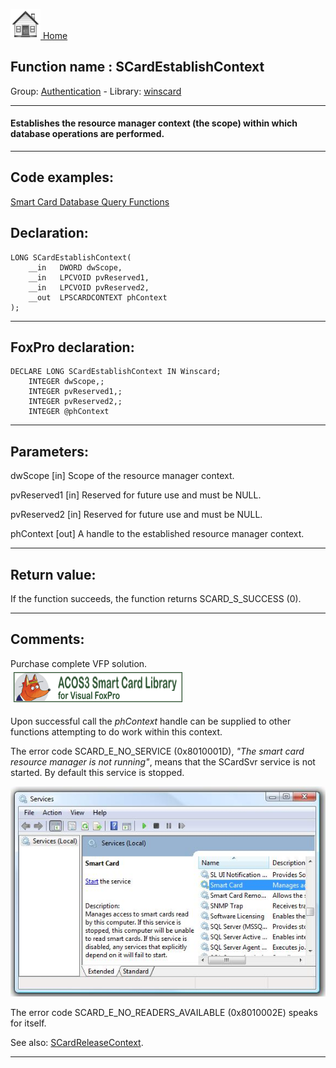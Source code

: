 [<img src="../../images/home.png"> Home ](https://github.com/VFPX/Win32API)  

## Function name : SCardEstablishContext
Group: [Authentication](../../functions_group.md#Authentication)  -  Library: [winscard](../../Libraries.md#winscard)  
***  


#### Establishes the resource manager context (the scope) within which database operations are performed.
***  


## Code examples:
[Smart Card Database Query Functions](../../samples/sample_539.md)  

## Declaration:
```foxpro  
LONG SCardEstablishContext(
	__in   DWORD dwScope,
	__in   LPCVOID pvReserved1,
	__in   LPCVOID pvReserved2,
	__out  LPSCARDCONTEXT phContext
);  
```  
***  


## FoxPro declaration:
```foxpro  
DECLARE LONG SCardEstablishContext IN Winscard;
	INTEGER dwScope,;
	INTEGER pvReserved1,;
	INTEGER pvReserved2,;
	INTEGER @phContext  
```  
***  


## Parameters:
dwScope [in] 
Scope of the resource manager context.

pvReserved1 [in] 
Reserved for future use and must be NULL. 

pvReserved2 [in] 
Reserved for future use and must be NULL.

phContext [out] 
A handle to the established resource manager context.
  
***  


## Return value:
If the function succeeds, the function returns SCARD_S_SUCCESS (0).  
***  


## Comments:
Purchase complete VFP solution.  
<a href="http://www.news2news.com/vfp/?solution=2&src=fn1132"><img src="../../images/acos3_270_48.png" width=270 height=48 border=0  vspace=5 hspace=5 alt="Download ACOS3 Class Library"></a>  
  
Upon successful call the <Em>phContext</Em> handle can be supplied to other functions attempting to do work within this context.  
  
The error code SCARD_E_NO_SERVICE (0x8010001D), <Em>"The smart card resource manager is not running"</Em>, means that the SCardSvr service is not started. By default this service is stopped.  
  
<img src="../../images/smart_card_service.jpg">  
  
The error code SCARD_E_NO_READERS_AVAILABLE (0x8010002E) speaks for itself.  
  
See also: [SCardReleaseContext](../winscard/SCardReleaseContext.md).  
  
***  

